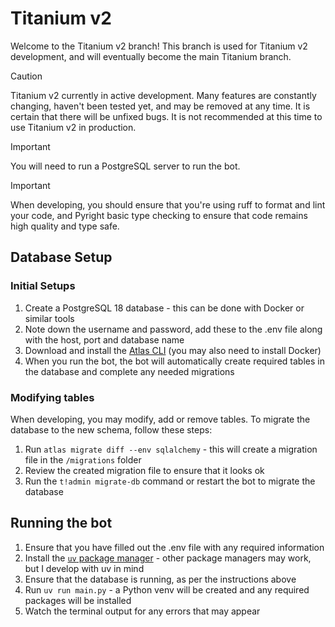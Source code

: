 # Titanium v2

Welcome to the Titanium v2 branch! This branch is used for Titanium v2 development, and will eventually become the main Titanium branch.

> [!CAUTION]
> Titanium v2 currently in active development. Many features are constantly changing, haven't been tested yet, and may be removed at any time. It is certain that there will be unfixed bugs. It is not recommended at this time to use Titanium v2 in production.

> [!IMPORTANT]
> You will need to run a PostgreSQL server to run the bot.

> [!IMPORTANT]
> When developing, you should ensure that you're using ruff to format and lint your code, and Pyright basic type checking to ensure that code remains high quality and type safe.

## Database Setup

### Initial Setups

1. Create a PostgreSQL 18 database - this can be done with Docker or similar tools
2. Note down the username and password, add these to the .env file along with the host, port and database name
3. Download and install the [Atlas CLI](https://atlasgo.io/getting-started#installation) (you may also need to install Docker)
4. When you run the bot, the bot will automatically create required tables in the database and complete any needed migrations

### Modifying tables

When developing, you may modify, add or remove tables. To migrate the database to the new schema, follow these steps:

1. Run `atlas migrate diff --env sqlalchemy` - this will create a migration file in the `/migrations` folder
2. Review the created migration file to ensure that it looks ok
3. Run the `t!admin migrate-db` command or restart the bot to migrate the database

## Running the bot

1. Ensure that you have filled out the .env file with any required information
2. Install the [`uv` package manager](https://docs.astral.sh/uv/getting-started/installation/) - other package managers may work, but I develop with uv in mind
3. Ensure that the database is running, as per the instructions above
4. Run `uv run main.py` - a Python venv will be created and any required packages will be installed
5. Watch the terminal output for any errors that may appear
